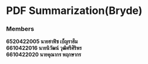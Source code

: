 # PDF Summarization(Bryde)

### Members
**6520422005 นายฮาฟิซ   เบ็ญราฮีม**  
**6610422016 นายนิวัฒน์  วุฒิศรีศิริพร**  
**6610422020 นายคุณากร พฤกษากร**  
